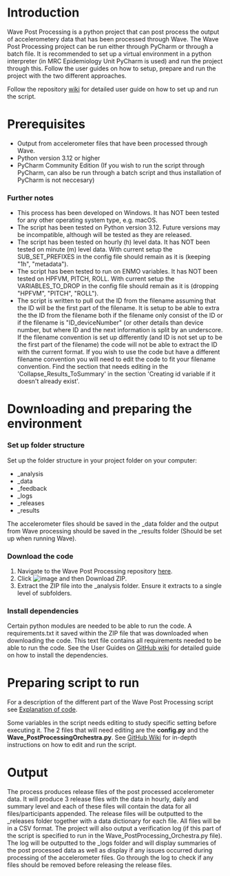 # Introduction
Wave Post Processing is a python project that can post process the output of accelerometery data that has been processed through Wave. The Wave Post Processing project can be run either through PyCharm or through a batch file. It is recommended to set up a virtual environment in a python interpreter (in MRC Epidemiology Unit PyCharm is used) and run the project through this. Follow the user guides on how to setup, prepare and run the project with the two different approaches.

Follow the repository [wiki](https://github.com/CAS254/Wave_PostProcessing/wiki) for detailed user guide on how to set up and run the script. 

# Prerequisites
- Output from accelerometer files that have been processed through Wave.
- Python version 3.12 or higher
- PyCharm Community Edition (If you wish to run the script through PyCharm, can also be run through a batch script and thus installation of PyCharm is not neccesary)

### Further notes 
- This process has been developed on Windows. It has NOT been tested for any other operating system type, e.g. macOS.
- The script has been tested on Python version 3.12. Future versions may be incompatible, although will be tested as they are released.
- The script has been tested on hourly (h) level data. It has NOT been tested on minute (m) level data. With current setup the SUB_SET_PREFIXES in the config file should remain as it is (keeping "1h", "metadata").
- The script has been tested to run on ENMO variables. It has NOT been tested on HPFVM, PITCH, ROLL. With current setup the VARIABLES_TO_DROP in the config file should remain as it is (dropping "HPFVM", "PITCH", "ROLL").
- The script is written to pull out the ID from the filename assuming that the ID will be the first part of the filename. It is setup to be able to extra the the ID from the filename both if the filename only consist of the ID or if the filename is "ID_deviceNumber" (or other details than device number, but where ID and the next information is split by an underscore. If the filename convention is set up differently (and ID is not set up to be the first part of the filename) the code will not be able to extract the ID with the current format. If you wish to use the code but have a different filename convention you will need to edit the code to fit your filename convention. Find the section that needs editing in the 'Collapse_Results_ToSummary' in the section 'Creating id variable if it doesn't already exist'. 


# Downloading and preparing the environment
### Set up folder structure
Set up the folder structure in your project folder on your computer:
- _analysis
- _data
- _feedback
- _logs
- _releases
- _results

The accelerometer files should be saved in the _data folder and the output from Wave processing should be saved in the _results folder (Should be set up when running Wave). 

### Download the code
1. Navigate to the Wave Post Processing repository [here](https://github.com/CAS254/Wave_PostProcessing). 
2. Click  ![image](https://github.com/user-attachments/assets/587012f2-735e-471e-b7c0-38e7977e36ee) and then Download ZIP.
3. Extract the ZIP file into the _analysis folder. Ensure it extracts to a single level of subfolders.

### Install dependencies
Certain python modules are needed to be able to run the code. A requirements.txt  it saved within the ZIP file that was downloaded when downloading the code. This text file contains all requirements needed to be able to run the code. See the User Guides on [GitHub wiki](https://github.com/CAS254/Wave_PostProcessing/wiki) for detailed guide on how to install the dependencies.

# Preparing script to run
For a description of the different part of the Wave Post Processing script see [Explanation of code](https://github.com/CAS254/Wave_PostProcessing/wiki/2.-Explanation-of-code). 

Some variables in the script needs editing to study specific setting before executing it. The 2 files that will need editing are the **config.py** and the **Wave_PostProcessingOrchestra.py**. See [GitHub Wiki](https://github.com/CAS254/Wave_PostProcessing/wiki) for in-depth instructions on how to edit and run the script.

# Output 
The process produces release files of the post processed accelerometer data. It will produce 3 release files with the data in hourly, daily and summary level and each of these files will contain the data for all files/participants appended. The release files will be outputted to the _releases folder together with a data dictionary for each file. All files will be in a CSV format. The project will also output a verification log (if this part of the script is specified to run in the Wave_PostProcessing_Orchestra.py file). The log will be outputted to the _logs folder and will display summaries of the post processed data as well as display if any issues occurred during processing of the accelerometer files. Go through the log to check if any files should be removed before releasing the release files.


